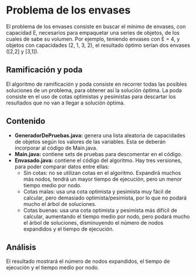 # Problema de los envases
El problema de los envases consiste en buscar el mínimo de envases, con capacidad E, necesarios para empaquetar una series de objetos, de los cuales de sabe su volumen. 
Por ejemplo, teniendo envases con E = 4, y objetos con capacidades (2, 1, 3, 2), el resultado óptimo serían dos envases ([2,2] y [3,1]).

## Ramificación y poda
El algoritmo de ramificación y poda consiste en recorrer todas las posibles soluciones de un problema, para obtener así la solución óptima. La poda consiste en el uso de cotas optimistas y pesimistas para descartar los resultados que no van a llegar a solución óptima. 

## Contenido

* __GeneradorDePruebas.java:__ genera una lista aleatoria de capacidades de objetos según los valores de las variables. Esta se deberán incorporar al código de Main.java.
* __Main.java:__ contiene sets de pruebas para descomentar en el código.
* __Envasado.java:__ contiene el código del algoritmo. Hay tres versiones, para poder comparar datos entre ellas:
  * Sin cotas: no se utilizan cotas en el algoritmo. Expandirá muchos más nodos, tendrá un mayor tiempo de ejecución, pero un menor tiempo medio por nodo.
  * Cotas malas: usa una cota optimista y pesimista muy fácil de calcular, pero demasiado optimista/pesimista, por lo que no podará mucho el árbol de soluciones. 
  * Cotas buenas: usa una cota optimista y pesimista más difícil de calcular, aumentando el tiempo medio por nodo, pero podará mucho el árbol de soluciones, disminuyendo el número de nodos expandidos y el tiempo de ejecución.

## Análisis 

El resultado mostrará el número de nodos expandidos, el tiempo de ejecución y el tiempo medio por nodo. 
